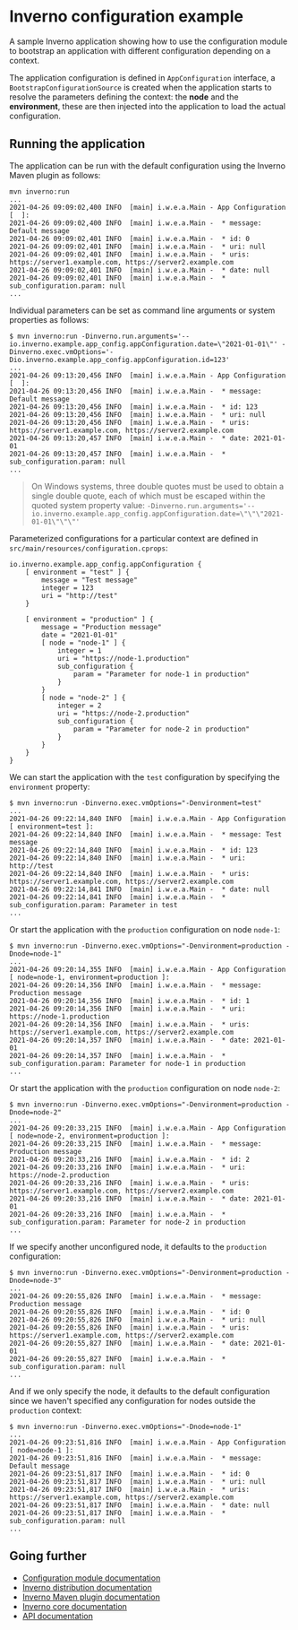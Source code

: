 [inverno-core-root-doc]: https://github.com/inverno-io/inverno-core/blob/master/doc/reference-guide.md
[inverno-dist-root]: https://github.com/inverno-io/inverno-dist
[inverno-tool-maven-plugin]: https://github.com/inverno-io/inverno-tools/blob/master/inverno-maven-plugin
[inverno-javadoc]: https://inverno.io/docs/release/api/index.html

[inverno-mod-configuration]: https://github.com/inverno-io/inverno-mods/blob/master/inverno-configuration/

# Inverno configuration example

A sample Inverno application showing how to use the configuration module to bootstrap an application with different configuration depending on a context.

The application configuration is defined in `AppConfiguration` interface, a `BootstrapConfigurationSource` is created when the application starts to resolve the parameters defining the context: the **node** and the **environment**, these are then injected into the application to load the actual configuration.

## Running the application

The application can be run with the default configuration using the Inverno Maven plugin as follows:

```plaintext
mvn inverno:run
...
2021-04-26 09:09:02,400 INFO  [main] i.w.e.a.Main - App Configuration [  ]:
2021-04-26 09:09:02,400 INFO  [main] i.w.e.a.Main -  * message: Default message
2021-04-26 09:09:02,401 INFO  [main] i.w.e.a.Main -  * id: 0
2021-04-26 09:09:02,401 INFO  [main] i.w.e.a.Main -  * uri: null
2021-04-26 09:09:02,401 INFO  [main] i.w.e.a.Main -  * uris: https://server1.example.com, https://server2.example.com
2021-04-26 09:09:02,401 INFO  [main] i.w.e.a.Main -  * date: null
2021-04-26 09:09:02,401 INFO  [main] i.w.e.a.Main -  * sub_configuration.param: null
...
```

Individual parameters can be set as command line arguments or system properties as follows:

```plaintext
$ mvn inverno:run -Dinverno.run.arguments='--io.inverno.example.app_config.appConfiguration.date=\"2021-01-01\"' -Dinverno.exec.vmOptions='-Dio.inverno.example.app_config.appConfiguration.id=123'
...
2021-04-26 09:13:20,456 INFO  [main] i.w.e.a.Main - App Configuration [  ]:
2021-04-26 09:13:20,456 INFO  [main] i.w.e.a.Main -  * message: Default message
2021-04-26 09:13:20,456 INFO  [main] i.w.e.a.Main -  * id: 123
2021-04-26 09:13:20,456 INFO  [main] i.w.e.a.Main -  * uri: null
2021-04-26 09:13:20,456 INFO  [main] i.w.e.a.Main -  * uris: https://server1.example.com, https://server2.example.com
2021-04-26 09:13:20,457 INFO  [main] i.w.e.a.Main -  * date: 2021-01-01
2021-04-26 09:13:20,457 INFO  [main] i.w.e.a.Main -  * sub_configuration.param: null
...
```

> On Windows systems, three double quotes must be used to obtain a single double quote, each of which must be escaped within the quoted system property value: `-Dinverno.run.arguments='--io.inverno.example.app_config.appConfiguration.date=\"\"\"2021-01-01\"\"\"'` 

Parameterized configurations for a particular context are defined in `src/main/resources/configuration.cprops`:

```plaintext
io.inverno.example.app_config.appConfiguration {
    [ environment = "test" ] {
        message = "Test message"
        integer = 123
        uri = "http://test"
    }
    
    [ environment = "production" ] {
        message = "Production message"
        date = "2021-01-01"
        [ node = "node-1" ] {
            integer = 1
            uri = "https://node-1.production"
            sub_configuration {
                param = "Parameter for node-1 in production"
            }
        }
        [ node = "node-2" ] {
            integer = 2
            uri = "https://node-2.production"
            sub_configuration {
                param = "Parameter for node-2 in production"
            }
        }
    }
}
```

We can start the application with the `test` configuration by specifying the `environment` property:

```plaintext
$ mvn inverno:run -Dinverno.exec.vmOptions="-Denvironment=test"
...
2021-04-26 09:22:14,840 INFO  [main] i.w.e.a.Main - App Configuration [ environment=test ]:
2021-04-26 09:22:14,840 INFO  [main] i.w.e.a.Main -  * message: Test message
2021-04-26 09:22:14,840 INFO  [main] i.w.e.a.Main -  * id: 123
2021-04-26 09:22:14,840 INFO  [main] i.w.e.a.Main -  * uri: http://test
2021-04-26 09:22:14,840 INFO  [main] i.w.e.a.Main -  * uris: https://server1.example.com, https://server2.example.com
2021-04-26 09:22:14,841 INFO  [main] i.w.e.a.Main -  * date: null
2021-04-26 09:22:14,841 INFO  [main] i.w.e.a.Main -  * sub_configuration.param: Parameter in test
...
```

Or start the application with the `production` configuration on node `node-1`:

```plaintext
$ mvn inverno:run -Dinverno.exec.vmOptions="-Denvironment=production -Dnode=node-1"
...
2021-04-26 09:20:14,355 INFO  [main] i.w.e.a.Main - App Configuration [ node=node-1, environment=production ]:
2021-04-26 09:20:14,356 INFO  [main] i.w.e.a.Main -  * message: Production message
2021-04-26 09:20:14,356 INFO  [main] i.w.e.a.Main -  * id: 1
2021-04-26 09:20:14,356 INFO  [main] i.w.e.a.Main -  * uri: https://node-1.production
2021-04-26 09:20:14,356 INFO  [main] i.w.e.a.Main -  * uris: https://server1.example.com, https://server2.example.com
2021-04-26 09:20:14,357 INFO  [main] i.w.e.a.Main -  * date: 2021-01-01
2021-04-26 09:20:14,357 INFO  [main] i.w.e.a.Main -  * sub_configuration.param: Parameter for node-1 in production
...
```

Or start the application with the `production` configuration on node `node-2`:

```plaintext
$ mvn inverno:run -Dinverno.exec.vmOptions="-Denvironment=production -Dnode=node-2"
...
2021-04-26 09:20:33,215 INFO  [main] i.w.e.a.Main - App Configuration [ node=node-2, environment=production ]:
2021-04-26 09:20:33,215 INFO  [main] i.w.e.a.Main -  * message: Production message
2021-04-26 09:20:33,216 INFO  [main] i.w.e.a.Main -  * id: 2
2021-04-26 09:20:33,216 INFO  [main] i.w.e.a.Main -  * uri: https://node-2.production
2021-04-26 09:20:33,216 INFO  [main] i.w.e.a.Main -  * uris: https://server1.example.com, https://server2.example.com
2021-04-26 09:20:33,216 INFO  [main] i.w.e.a.Main -  * date: 2021-01-01
2021-04-26 09:20:33,216 INFO  [main] i.w.e.a.Main -  * sub_configuration.param: Parameter for node-2 in production
...
```

If we specify another unconfigured node, it defaults to the `production` configuration:

```plaintext
$ mvn inverno:run -Dinverno.exec.vmOptions="-Denvironment=production -Dnode=node-3"
...
2021-04-26 09:20:55,826 INFO  [main] i.w.e.a.Main -  * message: Production message
2021-04-26 09:20:55,826 INFO  [main] i.w.e.a.Main -  * id: 0
2021-04-26 09:20:55,826 INFO  [main] i.w.e.a.Main -  * uri: null
2021-04-26 09:20:55,826 INFO  [main] i.w.e.a.Main -  * uris: https://server1.example.com, https://server2.example.com
2021-04-26 09:20:55,827 INFO  [main] i.w.e.a.Main -  * date: 2021-01-01
2021-04-26 09:20:55,827 INFO  [main] i.w.e.a.Main -  * sub_configuration.param: null
...
```

And if we only specify the node, it defaults to the default configuration since we haven't specified any configuration for nodes outside the `production` context:

```plaintext
$ mvn inverno:run -Dinverno.exec.vmOptions="-Dnode=node-1"
...
2021-04-26 09:23:51,816 INFO  [main] i.w.e.a.Main - App Configuration [ node=node-1 ]:
2021-04-26 09:23:51,816 INFO  [main] i.w.e.a.Main -  * message: Default message
2021-04-26 09:23:51,817 INFO  [main] i.w.e.a.Main -  * id: 0
2021-04-26 09:23:51,817 INFO  [main] i.w.e.a.Main -  * uri: null
2021-04-26 09:23:51,817 INFO  [main] i.w.e.a.Main -  * uris: https://server1.example.com, https://server2.example.com
2021-04-26 09:23:51,817 INFO  [main] i.w.e.a.Main -  * date: null
2021-04-26 09:23:51,817 INFO  [main] i.w.e.a.Main -  * sub_configuration.param: null
...
```

## Going further

- [Configuration module documentation][Inverno-mod-configuration]
- [Inverno distribution documentation][inverno-dist-root]
- [Inverno Maven plugin documentation][inverno-tool-maven-plugin]
- [Inverno core documentation][inverno-core-root-doc]
- [API documentation][inverno-javadoc]
